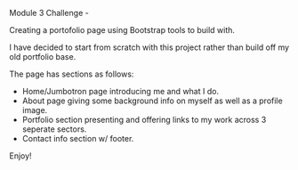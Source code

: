 Module 3 Challenge -

Creating a portofolio page using Bootstrap tools to build with.

I have decided to start from scratch with this project rather than build off my old portfolio base.

The page has sections as follows:

- Home/Jumbotron page introducing me and what I do.
- About page giving some background info on myself as well as a profile image.
- Portfolio section presenting and offering links to my work across 3 seperate sectors.
- Contact info section w/ footer.

Enjoy!